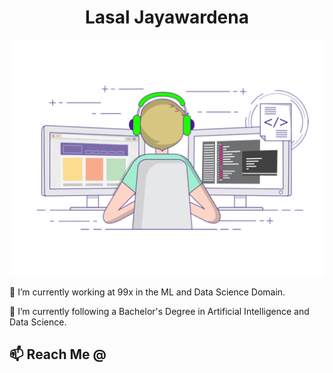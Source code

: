 <p align="center">
  <h1 align="center"> Lasal Jayawardena  </h1>
</p>

<p align="center">
  <img src="stats.gif"/>
</p>

<div style="dislay:flex; flex-direction:column">


🔭 I’m currently working at 99x in the ML and Data Science Domain.

🌱 I’m currently following a Bachelor's Degree in Artificial Intelligence and Data Science.



<!-- <div style="display:flex;justify-content:center;align-items:center">
  
 <image alt="Lasal's GitHub stats" src="https://github-readme-stats.vercel.app/api?username=LasalJayawardena&show_icons=true&theme=algolia&count_private=true"/>
 
 <img alt="Top Lang" src="https://github-readme-stats.vercel.app/api/top-langs/?username=LasalJayawardena&langs_count=3&theme=algolia&count_private=true"/>
 
 <center><img src="https://github-readme-streak-stats.herokuapp.com/?user=LasalJayawardena&theme=cobalt"/></center>
 
</div> -->

## 📫 Reach Me @

<p align="center">
 <a href="https://www.linkedin.com/in/lasal-jayawardena/">
  </img src="https://img.shields.io/badge/connect-%230077B5.svg?&style=for-the-badge&logo=linkedin&logoColor=white" />
 </a>
 <a href="https://www.kaggle.com/lasaljaywardena">
  </img src="https://img.shields.io/badge/follow-%230077B5.svg?&style=for-the-badge&logo=kaggle&logoColor=green" />
 </a> 
 <a href="mailto:lasaljayawardena@icloud.com">
  </img src="https://img.shields.io/badge/email-%23C14438.svg?&style=for-the-badge&logo=Gmail&logoColor=white" />
 </a>
</p>


